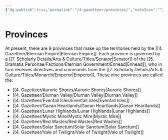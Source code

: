 ```yaml
---
{"dg-publish":true,"permalink":"/4-gazetteer/provinces/","noteIcon":""}
---
```


# Provinces

At present, there are 9 provinces that make up the territories held by the [[4. Gazetteer/Eternian Empire\|Eternian Empire]]. Each province is governed by a [[7. Scholarly Details/Arts & Culture/Titles/Senator\|Senator]] of the [[5. Dramatis Personae/Factions/Eternian Government/Ennead\|Ennead]], who in turn receives directives and commands from the [[7. Scholarly Details/Arts & Culture/Titles/Monarch/Emperor\|Emperor]]. These nine provinces are called the:

- [[4. Gazetteer/Auroric Shores/Auroric Shores\|Auroric Shores]]
- [[4. Gazetteer/Diurnan Valley/Diurnan Valley\|Diurnan Valley]]
- [[4. Gazetteer/Evenfall Isles/Evenfall Isles\|Evenfall Isles]]
- [[4. Gazetteer/Gaean Heartlands/Gaean Heartlands\|Gaean Heartlands]]
- [[4. Gazetteer/Lunar Highlands/Lunar Highlands\|Lunar Highlands]]
- [[4. Gazetteer/Mystic Mire/Mystic Mire\|Mystic Mire]]
- [[4. Gazetteer/Red Wastes/Red Wastes\|Red Wastes]]
- [[4. Gazetteer/Solar Sanctum/Solar Sanctum\|Solar Sanctum]]
- [[4. Gazetteer/Vale of Twilight/Vale of Twilight\|Vale of Twilight]]


